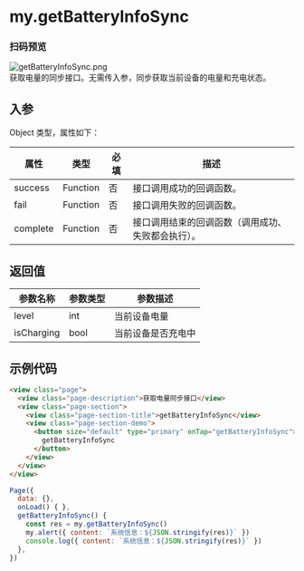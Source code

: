 # my.getBatteryInfoSync
### 扫码预览
![getBatteryInfoSync.png](https://cache.amap.com/ecology/tool/miniapp/1563438655643.png)
<br/>获取电量的同步接口。无需传入参，同步获取当前设备的电量和充电状态。<br />


## 入参

Object 类型，属性如下：

| 属性 | 类型 | 必填 | 描述 |
| --- | --- | --- | --- |
| success | Function | 否 | 接口调用成功的回调函数。 |
| fail | Function | 否 | 接口调用失败的回调函数。 |
| complete | Function | 否 | 接口调用结束的回调函数（调用成功、失败都会执行）。 |

## 返回值
| 参数名称 | 参数类型 | 参数描述 |
| --- | --- | --- |
| level | int | 当前设备电量 |
| isCharging | bool | 当前设备是否充电中 |

## 示例代码

```html
<view class="page">
  <view class="page-description">获取电量同步接口</view>
  <view class="page-section">
    <view class="page-section-title">getBatteryInfoSync</view>
    <view class="page-section-demo">
      <button size="default" type="primary" onTap="getBatteryInfoSync">
        getBatteryInfoSync
      </button>
    </view>
  </view>
</view>
```

```javascript
Page({
  data: {},
  onLoad() { },
  getBatteryInfoSync() {
    const res = my.getBatteryInfoSync()
    my.alert({ content: `系统信息：${JSON.stringify(res)}` })
    console.log({ content: `系统信息：${JSON.stringify(res)}` })
  },
})
```


